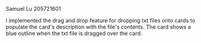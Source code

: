 Samuel Lu
205721601

I implemented the drag and drop feature for dropping txt files onto cards to populate the card's description with the file's contents. The card shows a blue outline when the txt file is dragged over the card.